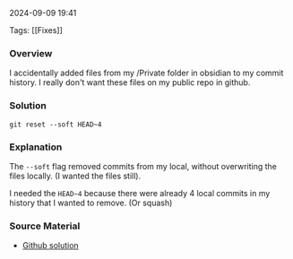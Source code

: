 
2024-09-09 19:41

Tags: [[Fixes]]

### Overview
I accidentally added files from my /Private folder in obsidian to my commit history. I really don't want these files on my public repo in github.

### Solution
`git reset --soft HEAD~4`

### Explanation
The `--soft` flag removed commits from my local, without overwriting the files locally. (I wanted the files still).

I needed the `HEAD~4` because there were already 4 local commits in my history that I wanted to remove. (Or squash)

### Source Material
- [Github solution](https://stackoverflow.com/questions/12481639/remove-file-from-latest-commit)
